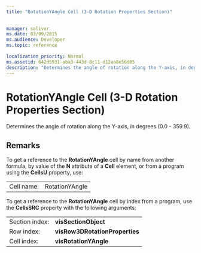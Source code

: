 ```yaml
---
title: "RotationYAngle Cell (3-D Rotation Properties Section)"
 
 
manager: soliver
ms.date: 03/09/2015
ms.audience: Developer
ms.topic: reference
 
localization_priority: Normal
ms.assetid: 642d5931-aba3-443d-8c11-d12aa8e56d05
description: "Determines the angle of rotation along the Y-axis, in degrees (0.0 - 359.9)."
---
```


# RotationYAngle Cell (3-D Rotation Properties Section)

Determines the angle of rotation along the Y-axis, in degrees (0.0 - 359.9).
  
## Remarks

To get a reference to the **RotationYAngle** cell by name from another formula, by value of the **N** attribute of a **Cell** element, or from a program using the **CellsU** property, use: 
  
|||
|:-----|:-----|
|Cell name:  <br/> |RotationYAngle  <br/> |
   
To get a reference to the **RotationYAngle** cell by index from a program, use the **CellsSRC** property with the following arguments: 
  
|||
|:-----|:-----|
|Section index:  <br/> |**visSectionObject** <br/> |
|Row index:  <br/> |**visRow3DRotationProperties** <br/> |
|Cell index:  <br/> |**visRotationYAngle** <br/> |
   

